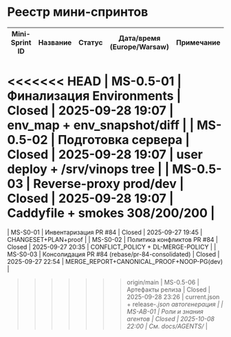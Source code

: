 # Реестр мини-спринтов

| Mini-Sprint ID | Название | Статус | Дата/время (Europe/Warsaw) | Примечание |
| -------------- | -------- | ------ | --------------------------- | ---------- |
<<<<<<< HEAD
| MS-0.5-01 | Финализация Environments | Closed | 2025-09-28 19:07 | env_map + env_snapshot/diff |
| MS-0.5-02 | Подготовка сервера | Closed | 2025-09-28 19:07 | user deploy + /srv/vinops tree |
| MS-0.5-03 | Reverse-proxy prod/dev | Closed | 2025-09-28 19:07 | Caddyfile + smokes 308/200/200 |
=======
| MS-S0-01 | Инвентаризация PR #84 | Closed | 2025-09-27 19:45 | CHANGESET+PLAN+proof |
| MS-S0-02 | Политика конфликтов PR #84 | Closed | 2025-09-27 20:35 | CONFLICT_POLICY + DL-MERGE-POLICY |
| MS-S0-03 | Консолидация PR #84 (rebase/pr-84-consolidated) | Closed | 2025-09-27 22:54 | MERGE_REPORT+CANONICAL_PROOF+NOOP-PG(dev) |
>>>>>>> origin/main
| MS-0.5-06 | Артефакты релиза | Closed | 2025-09-28 23:26 | current.json + release-*.json автогенерация |
| MS-AB-01 | Роли и знания агентов | Closed | 2025-10-08 22:00 | См. docs/AGENTS/* |
